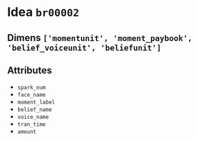 # Idea `br00002`

## Dimens `['momentunit', 'moment_paybook', 'belief_voiceunit', 'beliefunit']`

## Attributes
- `spark_num`
- `face_name`
- `moment_label`
- `belief_name`
- `voice_name`
- `tran_time`
- `amount`
